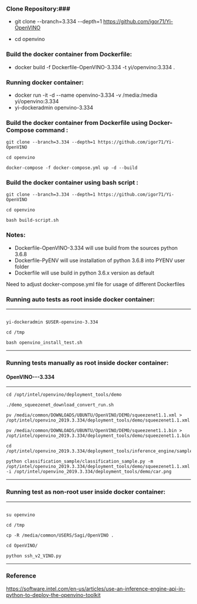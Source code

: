 ### Clone Repository:###

*  git clone --branch=3.334 --depth=1 https://github.com/igor71/Yi-OpenVINO 

* cd openvino

### Build the docker container from Dockerfile: ###

* docker build -f Dockerfile-OpenVINO-3.334 -t yi/openvino:3.334 .

### Running docker container: ###

* docker run -it -d  --name openvino-3.334 -v /media:/media yi/openvino:3.334
* yi-dockeradmin openvino-3.334

### Build the docker container from Dockerfile using Docker-Compose command : ###

~~~
git clone --branch=3.334 --depth=1 https://github.com/igor71/Yi-OpenVINO

cd openvino

docker-compose -f docker-compose.yml up -d --build

~~~

### Build the docker container using bash script : ###

~~~
git clone --branch=3.334 --depth=1 https://github.com/igor71/Yi-OpenVINO

cd openvino

bash build-script.sh

~~~


### Notes:
* Dockerfile-OpenVINO-3.334 will use build from the sources python 3.6.8
* Dockerfile-PyENV will use installation of python 3.6.8 into PYENV user folder
* Dockerfile will use build in python 3.6.x version as default

Need to adjust docker-compose.yml file for usage of different Dockerfiles


### Running auto tests as root inside docker container: ###

---------------------------------------------------
~~~

yi-dockeradmin $USER-openvino-3.334

cd /tmp

bash openvino_install_test.sh

~~~
---------------------------------------------------


### Running tests manually as root inside docker container: ###

#### OpenVINO---3.334 ####

---------------------------------------------------
~~~
cd /opt/intel/openvino/deployment_tools/demo

./demo_squeezenet_download_convert_run.sh

pv /media/common/DOWNLOADS/UBUNTU/OpenVINO/DEMO/squeezenet1.1.xml > /opt/intel/openvino_2019.3.334/deployment_tools/demo/squeezenet1.1.xml

pv /media/common/DOWNLOADS/UBUNTU/OpenVINO/DEMO/squeezenet1.1.bin > /opt/intel/openvino_2019.3.334/deployment_tools/demo/squeezenet1.1.bin

cd /opt/intel/openvino_2019.3.334/deployment_tools/inference_engine/samples/python_samples

python classification_sample/classification_sample.py -m /opt/intel/openvino_2019.3.334/deployment_tools/demo/squeezenet1.1.xml -i /opt/intel/openvino_2019.3.334/deployment_tools/demo/car.png

~~~
---------------------------------------------------

### Running test as non-root user inside docker container: ###

---------------------------------------------------
~~~

su openvino

cd /tmp

cp -R /media/common/USERS/Sagi/OpenVINO .

cd OpenVINO/

python ssh_v2_VINO.py

~~~
---------------------------------------------------

### Reference ###

https://software.intel.com/en-us/articles/use-an-inference-engine-api-in-python-to-deploy-the-openvino-toolkit
